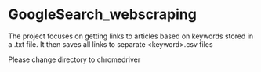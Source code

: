 # GoogleSearch_webscraping
The project focuses on getting links to articles based on keywords stored in a .txt file. It then saves all links to separate &lt;keyword>.csv files

Please change directory to chromedriver
